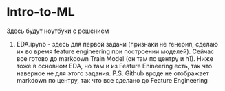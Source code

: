 # Intro-to-ML
Здесь будут ноутбуки с решением
1) EDA.ipynb - здесь для первой задачи (признаки не генерил, сделаю их во время feature engineering при построении моделей). Сейчас все готово до markdown Train Model (он там по центру и h1). Ниже тоже в основном EDA, но там и из Feature Enineering есть, так что наверное не для этого задания.
P.S. Github вроде не отображает markdown по центру, так что все сделано до Feature Engineering
